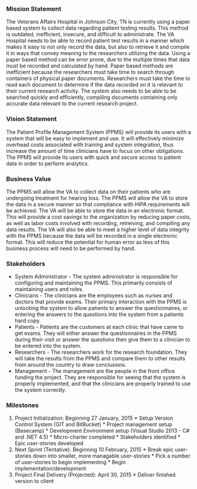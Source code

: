 ### Mission Statement
The Veterans Affairs Hospital in Johnson City, TN is currently using 
a paper based system to collect data regarding patient testing results.
This method is outdated, inefficient, insecure, and difficult to 
administrate. The VA Hospital needs to be able to record patient test 
results in a manner which makes it easy to not only record the data, 
but also to retrieve it and compile it in ways that convey meaning to 
the researchers utilizing the data. Using a paper based method can be 
error prone, due to the multiple times that data must be recorded and 
calculated by hand. Paper based methods are inefficient because 
the researchers must take time to search through containers of physical
paper documents. Researchers must take the time to read each document to 
determine if the data recorded on it is relevant to their current 
research activity. The system also needs to be able to be searched quickly
and efficiently, compiling documents containing only accurate data 
relevant to the current research project.
### Vision Statement
The Patient Profile Management System (PPMS) will provide its users 
with a system that will be easy to implement and use. It will
effectively minimize overhead costs associated with training and
system integration, thus increase the amount of time clinicians
have to focus on other obligations. The PPMS will provide its
users with quick and secure access to patient data in order to 
perform analytics.
### Business Value
The PPMS will allow the VA to collect data on their patients who are
undergoing treatment for hearing loss. The PPMS will allow the VA to
store the data in a secure manner so that compliance with HIPA requirements
will be achieved. The VA will be able to store the data in an electronic
format.  This will provide a cost savings to the organization by reducing
paper costs, as well as labor costs involved with recording, retreiving, and
compiling any data results. The VA will also be able to meet a higher level
of data integrity with the PPMS because the data will be recorded in a single
electronic format. This will reduce the potential for human error as less of
this business process will need to be performed by hand.
### Stakeholders
* System Administrator - The system administrator is responsible for
  configuring and maintaining the PPMS. This primarily consists of
  maintaining users and roles.
* Clinicians - The clinicians are the employees such as nurses and
  doctors that provide exams. Their primary interaction with the PPMS
  is unlocking the system to allow patients to answer the
  questionnaires, or entering the answers to the questions into the
  system from a patients hard copy.
* Patients - Patients are the customers at each clinic that have came
  to get exams. They will either answer the questionnaires in the PPMS
  during their visit or answer the questions then give them to a
  clinician to be entered into the system.
* Researchers - The researchers work for the research foundation. They
  will take the results from the PPMS and compare them to other results
  from around the country to draw conclusions.
* Management - The management are the people in the front office
  funding the project. They  are responsible for seeing that the system
  is properly implemented, and that the clinicians are properly trained
  to use the system correctly.
### Milestones
  1. Project Initialization: Beginning 27 January, 2015
    * Setup Version Control System (GIT and BitBucket)
    * Project management setup (Basecamp)
    * Development Environment setup (Visual Studio 2013 - C# and .NET 4.5)
    * Micro-charter completed
    * Stakeholders identified
    * Epic user-stories developed
  2. Next Sprint (Tentative): Beginning 10 February, 2015
    * Break epic user-stories down into smaller, more managable user-stories
    * Pick a number of user-stories to begin implementing
    * Begin implementation/development
  3. Project Final Delivery (Projected): April 30, 2015
    * Deliver finished version to client 